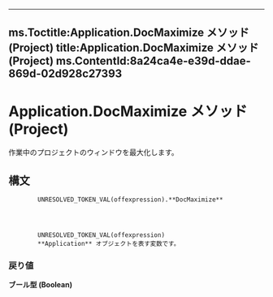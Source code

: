

---
ms.Toctitle:Application.DocMaximize メソッド (Project)
title:Application.DocMaximize メソッド (Project)
ms.ContentId:8a24ca4e-e39d-ddae-869d-02d928c27393
---
# Application.DocMaximize メソッド (Project)




作業中のプロジェクトのウィンドウを最大化します。

## 構文

            UNRESOLVED_TOKEN_VAL(offexpression).**DocMaximize**




            UNRESOLVED_TOKEN_VAL(offexpression)
            **Application** オブジェクトを表す変数です。

### 戻り値
**ブール型 (Boolean)**






